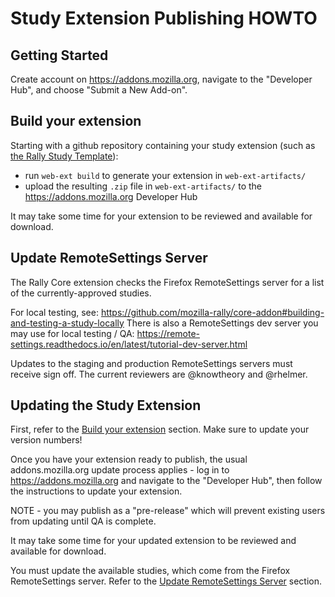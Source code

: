 # Study Extension Publishing HOWTO

## Getting Started

Create account on https://addons.mozilla.org, navigate to the "Developer Hub", and choose "Submit a New Add-on".

## Build your extension

Starting with a github repository containing your study extension (such as [the Rally Study Template](https://github.com/mozilla-rally/study-template)):

* run `web-ext build` to generate your extension in `web-ext-artifacts/`
* upload the resulting `.zip` file in `web-ext-artifacts/` to the https://addons.mozilla.org Developer Hub

It may take some time for your extension to be reviewed and available for download.

## Update RemoteSettings Server

The Rally Core extension checks the Firefox RemoteSettings server for a list of the currently-approved studies.

For local testing, see: https://github.com/mozilla-rally/core-addon#building-and-testing-a-study-locally
There is also a RemoteSettings dev server you may use for local testing / QA: https://remote-settings.readthedocs.io/en/latest/tutorial-dev-server.html

Updates to the staging and production RemoteSettings servers must receive sign off. The current reviewers are @knowtheory and @rhelmer.

## Updating the Study Extension

First, refer to the [Build your extension](#build-your-extension) section. Make sure to update your version numbers!

Once you have your extension ready to publish, the usual addons.mozilla.org update process applies - log in to https://addons.mozilla.org and navigate to the "Developer Hub", then follow the instructions to update your extension.

NOTE - you may publish as a "pre-release" which will prevent existing users from updating until QA is complete.

It may take some time for your updated extension to be reviewed and available for download.

You must update the available studies, which come from the Firefox RemoteSettings server. Refer to the [Update RemoteSettings Server](#update-remotesettings-server) section.
